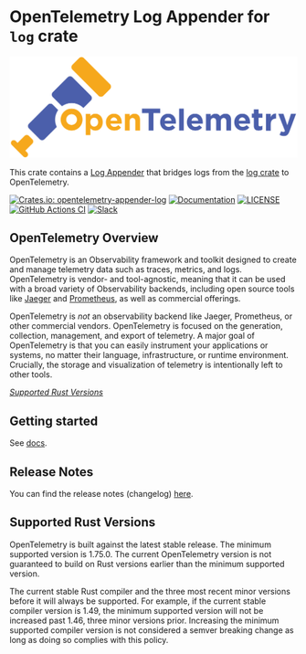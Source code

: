# OpenTelemetry Log Appender for `log` crate

![OpenTelemetry — An observability framework for cloud-native software.][splash]

[splash]: https://raw.githubusercontent.com/open-telemetry/opentelemetry-rust/main/assets/logo-text.png

This crate contains a [Log Appender](https://github.com/open-telemetry/opentelemetry-specification/blob/main/specification/glossary.md#log-appender--bridge) that bridges logs from the [log crate](https://docs.rs/log/latest/log/) to OpenTelemetry.

[![Crates.io: opentelemetry-appender-log](https://img.shields.io/crates/v/opentelemetry-appender-log.svg)](https://crates.io/crates/opentelemetry-appender-log)
[![Documentation](https://docs.rs/opentelemetry-appender-log/badge.svg)](https://docs.rs/opentelemetry-appender-log)
[![LICENSE](https://img.shields.io/crates/l/opentelemetry-appender-log)](https://github.com/open-telemetry/opentelemetry-rust/blob/main/opentelemetry-appender-log/LICENSE)
[![GitHub Actions CI](https://github.com/open-telemetry/opentelemetry-rust/workflows/CI/badge.svg)](https://github.com/open-telemetry/opentelemetry-rust/actions?query=workflow%3ACI+branch%3Amain)
[![Slack](https://img.shields.io/badge/slack-@cncf/otel/rust-brightgreen.svg?logo=slack)](https://cloud-native.slack.com/archives/C03GDP0H023)

## OpenTelemetry Overview

OpenTelemetry is an Observability framework and toolkit designed to create and
manage telemetry data such as traces, metrics, and logs. OpenTelemetry is
vendor- and tool-agnostic, meaning that it can be used with a broad variety of
Observability backends, including open source tools like [Jaeger] and
[Prometheus], as well as commercial offerings.

OpenTelemetry is *not* an observability backend like Jaeger, Prometheus, or other
commercial vendors. OpenTelemetry is focused on the generation, collection,
management, and export of telemetry. A major goal of OpenTelemetry is that you
can easily instrument your applications or systems, no matter their language,
infrastructure, or runtime environment. Crucially, the storage and visualization
of telemetry is intentionally left to other tools.

*[Supported Rust Versions](#supported-rust-versions)*

[Prometheus]: https://prometheus.io
[Jaeger]: https://www.jaegertracing.io

## Getting started

See [docs](https://docs.rs/opentelemetry-appender-log).

## Release Notes

You can find the release notes (changelog) [here](https://github.com/open-telemetry/opentelemetry-rust/blob/main/opentelemetry-appender-log/CHANGELOG.md).

## Supported Rust Versions

OpenTelemetry is built against the latest stable release. The minimum supported
version is 1.75.0. The current OpenTelemetry version is not guaranteed to build
on Rust versions earlier than the minimum supported version.

The current stable Rust compiler and the three most recent minor versions
before it will always be supported. For example, if the current stable compiler
version is 1.49, the minimum supported version will not be increased past 1.46,
three minor versions prior. Increasing the minimum supported compiler version
is not considered a semver breaking change as long as doing so complies with
this policy.
